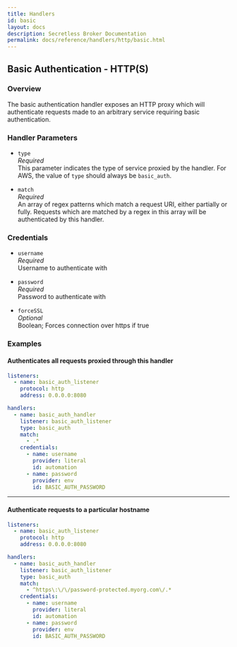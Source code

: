 ```yaml
---
title: Handlers
id: basic
layout: docs
description: Secretless Broker Documentation
permalink: docs/reference/handlers/http/basic.html
---
```


## Basic Authentication - HTTP(S)
### Overview
The basic authentication handler exposes an HTTP proxy which will authenticate
requests made to an arbitrary service requiring basic authentication.

### Handler Parameters
- `type`  
_Required_  
This parameter indicates the type of service proxied by the handler. For AWS,
the value of `type` should always be `basic_auth`.  

- `match`  
_Required_  
An array of regex patterns which match a request URI, either partially or fully.
Requests which are matched by a regex in this array will be authenticated by
this handler.  

### Credentials
- `username`  
_Required_  
Username to authenticate with  

- `password`  
_Required_  
Password to authenticate with  

- `forceSSL`  
_Optional_  
Boolean; Forces connection over https if true  

### Examples
#### Authenticates all requests proxied through this handler
``` yaml
listeners:
  - name: basic_auth_listener
    protocol: http
    address: 0.0.0.0:8080

handlers:
  - name: basic_auth_handler
    listener: basic_auth_listener
    type: basic_auth
    match:
      - .*
    credentials:
      - name: username
        provider: literal
        id: automation
      - name: password
        provider: env
        id: BASIC_AUTH_PASSWORD
```
---
#### Authenticate requests to a particular hostname
``` yaml
listeners:
  - name: basic_auth_listener
    protocol: http
    address: 0.0.0.0:8080

handlers:
  - name: basic_auth_handler
    listener: basic_auth_listener
    type: basic_auth
    match:
      - ^https\:\/\/password-protected.myorg.com\/.*
    credentials:
      - name: username
        provider: literal
        id: automation
      - name: password
        provider: env
        id: BASIC_AUTH_PASSWORD
```
